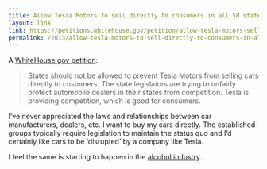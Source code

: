 ```yaml
---
title: Allow Tesla Motors to sell directly to consumers in all 50 states
layout: link
link: https://petitions.whitehouse.gov/petition/allow-tesla-motors-sell-directly-consumers-all-50-states/bFN7NHQR
permalink: /2013/allow-tesla-motors-to-sell-directly-to-consumers-in-all-50-states/
---
```

A [WhiteHouse.gov petition][1]:

> States should not be allowed to prevent Tesla Motors from selling cars directly to customers. The state legislators are trying to unfairly protect automobile dealers in their states from competition. Tesla is providing competition, which is good for consumers. 

I&#8217;ve never appreciated the laws and relationships between car manufacturers, dealers, etc. I want to buy my cars directly. The established groups typically require legislation to maintain the status quo and I&#8217;d certainly like cars to be &#8216;disrupted&#8217; by a company like Tesla.

I feel the same is starting to happen in the [alcohol industry][2]&#8230;

 [1]: https://petitions.whitehouse.gov/petition/allow-tesla-motors-sell-directly-consumers-all-50-states/bFN7NHQR
 [2]: http://en.wikipedia.org/wiki/Three-tier_(alcohol_distribution)